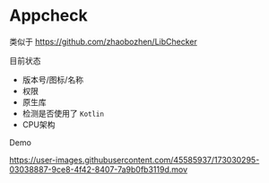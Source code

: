 # Appcheck

类似于 https://github.com/zhaobozhen/LibChecker

目前状态

- 版本号/图标/名称
- 权限
- 原生库
- 检测是否使用了 `Kotlin`
- CPU架构

Demo

https://user-images.githubusercontent.com/45585937/173030295-03038887-9ce8-4f42-8407-7a9b0fb3119d.mov
